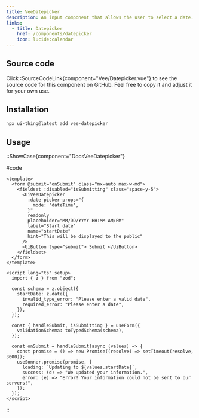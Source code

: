```yaml
---
title: VeeDatepicker
description: An input component that allows the user to select a date.
links:
  - title: Datepicker
    href: /components/datepicker
    icon: lucide:calendar
---
```


## Source code

Click :SourceCodeLink{component="Vee/Datepicker.vue"} to see the source code for this component on GitHub. Feel free to copy it and adjust it for your own use.

## Installation

```bash
npx ui-thing@latest add vee-datepicker
```

## Usage

::ShowCase{component="DocsVeeDatepicker"}

#code

```vue [DocsVeeDatepicker.vue]
<template>
  <form @submit="onSubmit" class="mx-auto max-w-md">
    <fieldset :disabled="isSubmitting" class="space-y-5">
      <UiVeeDatepicker
        :date-picker-props="{
          mode: 'dateTime',
        }"
        readonly
        placeholder="MM/DD/YYYY HH:MM AM/PM"
        label="Start date"
        name="startDate"
        hint="This will be displayed to the public"
      />
      <UiButton type="submit"> Submit </UiButton>
    </fieldset>
  </form>
</template>

<script lang="ts" setup>
  import { z } from "zod";

  const schema = z.object({
    startDate: z.date({
      invalid_type_error: "Please enter a valid date",
      required_error: "Please enter a date",
    }),
  });

  const { handleSubmit, isSubmitting } = useForm({
    validationSchema: toTypedSchema(schema),
  });

  const onSubmit = handleSubmit(async (values) => {
    const promise = () => new Promise((resolve) => setTimeout(resolve, 3000));
    useSonner.promise(promise, {
      loading: `Updating to ${values.startDate}`,
      success: (d) => "We updated your information.",
      error: (e) => "Error! Your information could not be sent to our servers!",
    });
  });
</script>
```

::
